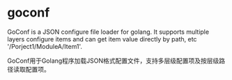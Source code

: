 # goconf
GoConf is a JSON configure file loader for golang.  It supports multiple layers configure items and can get item value directly by path, etc '/Porject1/ModuleA/Item1'.   

GoConf用于Golang程序加载JSON格式配置文件，支持多层级配置项及按层级路径读取配置项。
